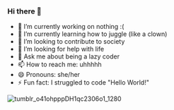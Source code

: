### Hi there 👋

<!--
**getajobyoubum/getajobyoubum** is a ✨ _special_ ✨ repository because its `README.md` (this file) appears on your GitHub profile.

Here are some ideas to get you started:

- 🔭 I’m currently working on ... nothing :(
- 🌱 I’m currently learning ... how to juggle (like a clown)
- 👯 I’m looking to collaborate on ... everything!
- 🤔 I’m looking for help with ... everything
- 💬 Ask me about ... being a lazy coder
- 📫 How to reach me: ... uhhhhh
- 😄 Pronouns: she/her
- ⚡ Fun fact: I struggled to code "Hello World!"
-->

- 🔭 I’m currently working on nothing :(
- 🌱 I’m currently learning how to juggle (like a clown)
- 👯 I’m looking to contribute to society
- 🤔 I’m looking for help with life
- 💬 Ask me about being a lazy coder
- 📫 How to reach me: uhhhhh
- 😄 Pronouns: she/her
- ⚡ Fun fact: I struggled to code "Hello World!"

![tumblr_o41ohpppDH1qc2306o1_1280](https://github.com/getajobyoubum/getajobyoubum/assets/100882037/70049834-e768-478b-ae9f-b002f8446d1e)
